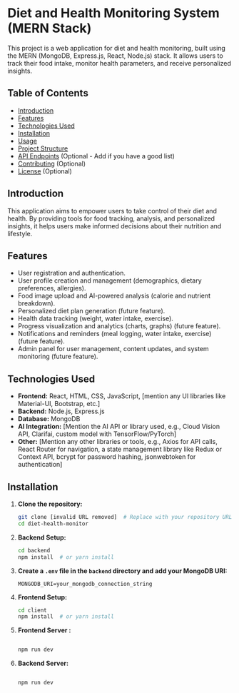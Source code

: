 # Diet and Health Monitoring System (MERN Stack)

This project is a web application for diet and health monitoring, built using the MERN (MongoDB, Express.js, React, Node.js) stack. It allows users to track their food intake, monitor health parameters, and receive personalized insights.

## Table of Contents

- [Introduction](#introduction)
- [Features](#features)
- [Technologies Used](#technologies-used)
- [Installation](#installation)
- [Usage](#usage)
- [Project Structure](#project-structure)
- [API Endpoints](#api-endpoints) (Optional - Add if you have a good list)
- [Contributing](#contributing) (Optional)
- [License](#license) (Optional)

## Introduction

This application aims to empower users to take control of their diet and health. By providing tools for food tracking, analysis, and personalized insights, it helps users make informed decisions about their nutrition and lifestyle.

## Features

- User registration and authentication.
- User profile creation and management (demographics, dietary preferences, allergies).
- Food image upload and AI-powered analysis (calorie and nutrient breakdown).
- Personalized diet plan generation (future feature).
- Health data tracking (weight, water intake, exercise).
- Progress visualization and analytics (charts, graphs) (future feature).
- Notifications and reminders (meal logging, water intake, exercise) (future feature).
- Admin panel for user management, content updates, and system monitoring (future feature).

## Technologies Used

- **Frontend:** React, HTML, CSS, JavaScript, [mention any UI libraries like Material-UI, Bootstrap, etc.]
- **Backend:** Node.js, Express.js
- **Database:** MongoDB
- **AI Integration:** [Mention the AI API or library used, e.g., Cloud Vision API, Clarifai, custom model with TensorFlow/PyTorch]
- **Other:** [Mention any other libraries or tools, e.g., Axios for API calls, React Router for navigation, a state management library like Redux or Context API, bcrypt for password hashing, jsonwebtoken for authentication]

## Installation

1.  **Clone the repository:**

    ```bash
    git clone [invalid URL removed]  # Replace with your repository URL
    cd diet-health-monitor
    ```

2.  **Backend Setup:**

    ```bash
    cd backend
    npm install  # or yarn install
    ```

3.  **Create a `.env` file in the `backend` directory and add your MongoDB URI:**

    ```
    MONGODB_URI=your_mongodb_connection_string
    ```

4.  **Frontend Setup:**

    ```bash
    cd client
    npm install  # or yarn install
    ```

5.  **Frontend Server \:**

    ```bash

    npm run dev
    ```

6.  **Backend Server:**

    ```bash

    npm run dev
    ```
